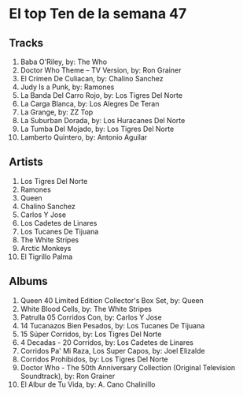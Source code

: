 # El top Ten de la semana 47

## Tracks
1. Baba O'Riley, by: The Who
1. Doctor Who Theme – TV Version, by: Ron Grainer
1. El Crimen De Culiacan, by: Chalino Sanchez
1. Judy Is a Punk, by: Ramones
1. La Banda Del Carro Rojo, by: Los Tigres Del Norte
1. La Carga Blanca, by: Los Alegres De Teran
1. La Grange, by: ZZ Top
1. La Suburban Dorada, by: Los Huracanes Del Norte
1. La Tumba Del Mojado, by: Los Tigres Del Norte
1. Lamberto Quintero, by: Antonio Aguilar

## Artists
1. Los Tigres Del Norte
1. Ramones
1. Queen
1. Chalino Sanchez
1. Carlos Y Jose
1. Los Cadetes de Linares
1. Los Tucanes De Tijuana
1. The White Stripes
1. Arctic Monkeys
1. El Tigrillo Palma

## Albums
1. Queen 40 Limited Edition Collector's Box Set, by: Queen
1. White Blood Cells, by: The White Stripes
1. Patrulla 05 Corridos Con, by: Carlos Y Jose
1. 14 Tucanazos Bien Pesados, by: Los Tucanes De Tijuana
1. 15 Súper Corridos, by: Los Tigres Del Norte
1. 4 Decadas - 20 Corridos, by: Los Cadetes de Linares
1. Corridos Pa' Mi Raza, Los Super Capos, by: Joel Elizalde
1. Corridos Prohibidos, by: Los Tigres Del Norte
1. Doctor Who - The 50th Anniversary Collection (Original Television Soundtrack), by: Ron Grainer
1. El Albur de Tu Vida, by: A. Cano Chalinillo
